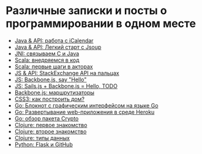 Различные записки и посты о программировании в одном месте
=====

* [Java & API: работа с iCalendar](topic_1.md)
* [Java & API: Легкий старт с Jsoup](topic_5.md)
* [JNI: связываем C и Java](topic_16.md)
* [Scala: внедряемся в код](topic_13.md)
* [Scala: первые шаги в акторах](topic_14.md)
* [JS & API: StackExchange API на пальцах](topic_2.md)
* [JS: Backbone.js, say "Hello"](topic_11.md)
* [JS: Sails.js + Backbone.js = Hello, TODO](topic_12.md)
* [Backbone.js: маршрутизаторы](topic_17.md)
* [CSS3: как построить дом?](topic_15.md)
* [Go: Блокнот с графическим интерфейсом на языке Go](topic_3.md)
* [Go: Развертывание web-приложения в среде Heroku](topic_4.md)
* [Go: обзор пакета Crypto](topic_6.md)
* [Clojure: первое знакомство](topic_7.md)
* [Clojure: второе знакомство](topic_8.md)
* [Clojure: типы данных](topic_9.md)
* [Python: Flask и GitHub](topic_10.md)

